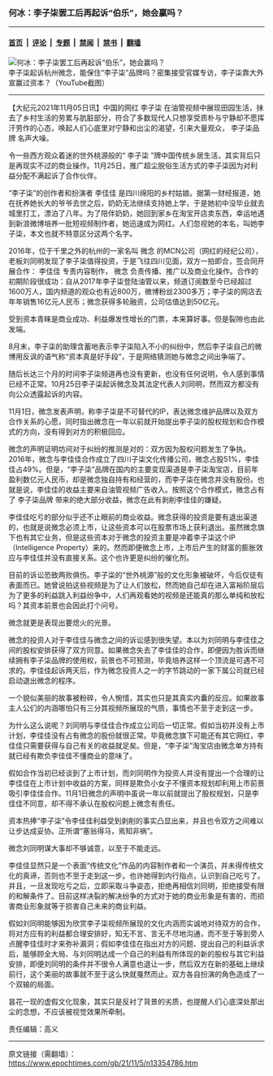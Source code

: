 ### 何冰：李子柒罢工后再起诉“伯乐”，她会赢吗？

---

#### [首页](../../../..?n13354786) &nbsp;|&nbsp; [评论](../../../../../epoch-comment?n13354786) &nbsp;|&nbsp; [专题](../../../../../epoch-special?n13354786) &nbsp;|&nbsp; [禁闻](../../../../../epoch-news?n13354786) &nbsp;|&nbsp; [禁书](../../../../../books?n13354786) &nbsp;|&nbsp; [翻墙](https://github.com/gfw-breaker/nogfw/blob/master/README.md?n13354786)


<div><img alt="何冰：李子柒罢工后再起诉“伯乐”，她会赢吗？" class="attachment-djy_600_400 size-djy_600_400 wp-post-image" src="https://i.epochtimes.com/assets/uploads/2020/01/2-2-600x400.png"/>
<div class="caption">
 李子柒起诉杭州微念，能保住“李子柒”品牌吗？密集接受官媒专访，李子柒靠大外宣赢过资本？（YouTube截图）
</div></div><hr/><div class="post_content" id="artbody" itemprop="articleBody">
 <!-- article content begin -->
 <p>
  【大纪元2021年11月05日讯】中国的网红
  <ok href="https://www.epochtimes.com/gb/tag/%E6%9D%8E%E5%AD%90%E6%9F%92.html">
   李子柒
  </ok>
  在油管视频中展现田园生活，抹去了乡村生活的劳累与肮脏部分，符合了多数现代人只想享受质朴与宁静却不愿挥汗劳作的心态，唤起人们心底里对宁静和出尘的渴望，引来大量观众，
  <ok href="https://www.epochtimes.com/gb/tag/%E6%9D%8E%E5%AD%90%E6%9F%92%E5%93%81%E7%89%8C.html">
   李子柒品牌
  </ok>
  名声大噪。
 </p>
 <p>
  令一些西方观众着迷的世外桃源般的“
  <ok href="https://www.epochtimes.com/gb/tag/%E6%9D%8E%E5%AD%90%E6%9F%92.html">
   李子柒
  </ok>
  ”牌中国传统乡居生活，其实背后只是再现实不过的商业操作。11月25日，推广超尘脱俗生活方式的李子柒因为对利益分配不满起诉了合作伙伴。
 </p>
 <p>
  “李子柒”的创作者和扮演者
  <ok href="https://www.epochtimes.com/gb/tag/%E6%9D%8E%E4%BD%B3%E4%BD%B3.html">
   李佳佳
  </ok>
  是四川绵阳的乡村姑娘。据第一财经报道，她在抚养她长大的爷爷去世之后，奶奶无法继续支持她上学，于是她初中没毕业就去城里打工，漂泊了八年。为了陪伴奶奶，她回到家乡在淘宝开店卖东西，幸运地遇到新浪微博培养一批短视频制作者，她迅速成为网红。人们忽视她的本名，叫她李子柒，本文也就不特意区分这两个名字。
 </p>
 <p>
  2016年，位于千里之外的杭州的一家名叫
  <ok href="https://www.epochtimes.com/gb/tag/%E5%BE%AE%E5%BF%B5.html">
   微念
  </ok>
  的MCN公司（网红的经纪公司），老板刘同明发现了李子柒值得投资，于是飞往四川见面，双方一拍即合，签合同开展合作：
  <ok href="https://www.epochtimes.com/gb/tag/%E6%9D%8E%E4%BD%B3%E4%BD%B3.html">
   李佳佳
  </ok>
  专责内容制作，
  <ok href="https://www.epochtimes.com/gb/tag/%E5%BE%AE%E5%BF%B5.html">
   微念
  </ok>
  负责传播、推广以及商业化操作。合作的初期阶段很成功：自从2017年李子柒登陆油管以来，频道订阅数至今已经超过1600万人，国内频道的观众也有近800万，微博粉丝2300多万；李子柒的网店去年年销售16亿元人民币；微念获得多轮融资，公司估值达到50亿元。
 </p>
 <p>
  受到资本青睐是商业成功、利益爆发性增长的门票，本来算好事。但是裂隙也由此发端。
 </p>
 <p>
  8月末，李子柒的助理含蓄地表示李子柒陷入不小的纠纷中，然后李子柒自己的微博用反讽的语气称“资本真是好手段”，于是网络猜测她与微念之间出争端了。
 </p>
 <p>
  随后长达三个月的时间李子柒频道再也没有更新，也没有任何说明，令人感到事情已经不正常。10月25日李子柒起诉微念及其法定代表人刘同明，然而双方都没有向公众透露起诉的内容。
 </p>
 <p>
  11月1日，微念发表声明，称李子柒是不可替代的IP，表达微念维护品牌以及双方合作关系的心愿，同时指出微念在一年以前就开始提出李子柒的股权规划和合作模式的方向，没有得到对方的积极回应。
 </p>
 <p>
  微念的声明证明坊间对于纠纷的推测是对的：双方因为股权问题发生了争执。2016年，微念与李佳佳合作成立了四川子柒文化传播公司，微念占股51%，李佳佳占49%。但是，“李子柒”品牌在国内的主要变现渠道是李子柒淘宝店，目前年盈利数亿元人民币，却是微念独自持有和经营的，而李子柒在微念并没有股份。也就是说，李佳佳的收益主要来自油管视频广告收入。按照这个合作模式，微念占有了
  <ok href="https://www.epochtimes.com/gb/tag/%E6%9D%8E%E5%AD%90%E6%9F%92%E5%93%81%E7%89%8C.html">
   李子柒品牌
  </ok>
  带来的绝大部分收益，微念在此有剥削李佳佳的嫌疑。
 </p>
 <p>
  李佳佳吃亏的部分似乎还不止眼前的商业收益。微念获得的投资是要有退出渠道的，也就是说微念必须上市，让这些资本可以在股票市场上获利退出。虽然微念旗下也有其它业务，但是这些资本对于微念的投资主要是冲着李子柒这个IP（Intelligence Property）来的。然而即便微念上市，上市后产生的财富的膨胀效应与李佳佳并没有直接关系。这个也许更是纠纷的催化剂。
 </p>
 <p>
  目前的诉讼恐致两败俱伤。李子柒的“世外桃源”般的文化形象被破坏，今后仅徒有表面而已。她曾说拍这些视频是为了让人们放松，然而她自己却在进入富裕阶层后为了更多的利益跳入利益纷争中，人们再观看她的视频是还能真的那么单纯和放松吗？其资本前景也会因此打个问号。
 </p>
 <p>
  微念就更是表现出要熄火的光景。
 </p>
 <p>
  微念的投资人对于李佳佳与微念之间的诉讼感到很失望。本以为刘同明与李佳佳之间的股权安排获得了双方同意。如果微念失去了李佳佳的合作，即便因为胜诉而继续拥有李子柒品牌的使用权，前景也不可预测，毕竟培养这样一个顶流是可遇不可求的。李佳佳起诉两天后，作为微念投资人之一的字节跳动的一家下属公司就已经启动退出微念的程序。
 </p>
 <p>
  一个貌似美丽的故事被粉碎，令人惋惜，其实也只是其真实内囊的反应。如果故事主人公们的内涵哪怕只有三分其视频所展现的气质，事情也不至于走到这一步。
 </p>
 <p>
  为什么这么说呢？刘同明与李佳佳合作成立公司后一切正常。假如当初并没有上市计划，李佳佳没有占有微念的股份就很正常。毕竟微念旗下可能还有其它网红，李佳佳只需要获得与自己有关的收益就足矣。但是，“李子柒”淘宝店由微念单方持有就已经有欺负李佳佳不懂商业的意味了。
 </p>
 <p>
  假如合作当初已经谈到了上市计划，而刘同明作为投资人并没有提出一个合理的让李佳佳在上市计划中收益的方案，同样是欺负小女子不懂资本规划却利用上市前景吸引李佳佳合作。11月1日微念的声明中虽说一年以前就提出了股权规划，只是李佳佳不同意，却不得不承认在股权问题上微念有责任。
 </p>
 <p>
  资本热捧“李子柒”令李佳佳利益受到剥削的事实凸显出来，并且也令双方之间难以让步达成妥协。正所谓“塞翁得马，焉知非祸”。
 </p>
 <p>
  微念刘同明谋大事却不够诚意，以至于不能走远。
 </p>
 <p>
  李佳佳显然只是一个表面“传统文化”作品的内容制作者和一个演员，并未得传统文化的真谛，否则也不至于走到这一步。也许她得到内行指点，认识到自己吃亏了。并且，一旦发现吃亏之后，立即采取斗争姿态，拒绝再相信刘同明，拒绝接受有限的和解条件了。目前这样决裂的解决纷争的方式对于她的商业形象是有害的，而损害商业形象就等于损害自己未来的商业利益。
 </p>
 <p>
  假如刘同明能够因为欣赏李子柒视频所展现的文化内涵而实诚地对待双方的合作，将对方应有的利益都合理安排好，知无不言、言无不尽地沟通，而不至于等到旁人点醒李佳佳时才来弥补漏洞；假如李佳佳在指出对方的问题、提出自己的利益诉求后，能够顾全大局、与刘同明达成一个自己的利益有所体现的新的股权与其它利益安排，即便刘同明的条件并不很令人满意也退让一步，然后双方在新的基础上继续前行，这个美丽的故事就不至于这么快就戛然而止。双方各自扮演的角色造成了一个双输的局面。
 </p>
 <p>
  昙花一现的虚假文化现象，其实只是反衬了背景的劣质，也提醒人们心底深处那出尘的念想，不应该被视觉效果所牵制。
 </p>
 <p>
  责任编辑：高义
 </p>
 <!-- article content end -->
 <div id="below_article_ad">
 </div>
</div>


---

原文链接（需翻墙）：https://www.epochtimes.com/gb/21/11/5/n13354786.htm